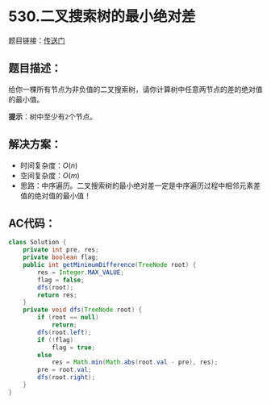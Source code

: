 # 530.二叉搜索树的最小绝对差
题目链接：[传送门](https://leetcode-cn.com/problems/minimum-absolute-difference-in-bst/)

## 题目描述：
给你一棵所有节点为非负值的二叉搜索树，请你计算树中任意两节点的差的绝对值的最小值。

**提示**：树中至少有`2`个节点。

## 解决方案：
- 时间复杂度：$O(n)$
- 空间复杂度：$O(m)$
- 思路：中序遍历。二叉搜索树的最小绝对差一定是中序遍历过程中相邻元素差值的绝对值的最小值！

## AC代码：
```java
class Solution {
	private int pre, res;
	private boolean flag;
	public int getMinimumDifference(TreeNode root) {
		res = Integer.MAX_VALUE;
		flag = false;
		dfs(root);
		return res;
	}
	private void dfs(TreeNode root) {
		if (root == null)
			return;
		dfs(root.left);
		if (!flag)
			flag = true;
		else
			res = Math.min(Math.abs(root.val - pre), res);
		pre = root.val;
		dfs(root.right);
	}
}
```